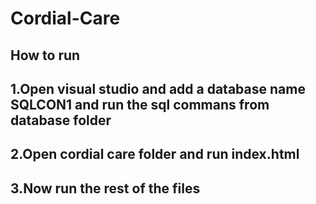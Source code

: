 # Cordial-Care

## How to run
## 1.Open visual studio and add a database name SQLCON1 and run the sql commans from database folder
## 2.Open cordial care folder and run index.html
## 3.Now run the rest of the files 
